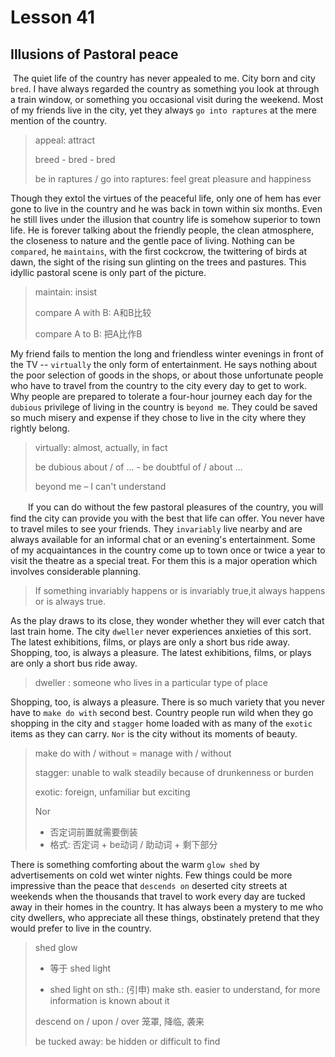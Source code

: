# Lesson 41

## Illusions of Pastoral peace

​	The quiet life of the country has never appealed to me. City born and city `bred`. I have always regarded the country as something you look at through a train window, or something you occasional visit during the weekend. Most of my friends live in the city, yet they always `go into raptures` at the mere mention of the country. 

> appeal: attract
>
> breed - bred - bred
>
> be in raptures / go into raptures: feel great pleasure and happiness

Though they extol the virtues of the peaceful life, only one of hem has ever gone to live in the country and he was back in town within six months. Even he still lives under the illusion that country life is somehow superior to town life. He is forever talking about the friendly people, the clean atmosphere, the closeness to nature and the gentle pace of living. Nothing can be `compared`, he `maintains`, with the first cockcrow, the twittering of birds at dawn, the sight of the rising sun glinting on the trees and pastures. This idyllic pastoral scene is only part of the picture. 

> maintain: insist
>
> compare A with B: A和B比较
>
> compare A to B: 把A比作B 

My friend fails to mention the long and friendless winter evenings in front of the TV -- `virtually` the only form of entertainment. He says nothing about the poor selection of goods in the shops, or about those unfortunate people who have to travel from the country to the city every day to get to work. Why people are prepared to tolerate a four-hour journey each day for the `dubious` privilege of living in the country is `beyond me`. They could be saved so much misery and expense if they chose to live in the city where they rightly belong.

> virtually: almost, actually, in fact
>
> be dubious about / of ... - be doubtful of / about …
>
> beyond me – I can't understand

　　If you can do without the few pastoral pleasures of the country, you will find the city can provide you with the best that life can offer. You never have to travel miles to see your friends. They `invariably` live nearby and are always available for an informal chat or an evening's entertainment. Some of my acquaintances in the country come up to town once or twice a year to visit the theatre as a special treat. For them this is a major operation which involves considerable planning. 

> If something invariably happens or is invariably true,it always happens or is always true.

As the play draws to its close, they wonder whether they will ever catch that last train home. The city `dweller` never experiences anxieties of this sort. The latest exhibitions, films, or plays are only a short bus ride away. Shopping, too, is always a pleasure. The latest exhibitions, films, or plays are only a short bus ride away. 

> dweller : someone who lives in a particular type of place

Shopping, too, is always a pleasure. There is so much variety that you never have to `make do with` second best. Country people run wild when they go shopping in the city and `stagger` home loaded with as many of the `exotic` items as they can carry. `Nor` is the city without its moments of beauty. 

> make do with / without = manage with / without
>
> stagger: unable to walk steadily because of drunkenness or burden
>
> exotic: foreign, unfamiliar but exciting 
>
> Nor
>
> * 否定词前置就需要倒装
> * 格式: 否定词 + be动词 / 助动词 + 剩下部分

There is something comforting about the warm `glow shed` by advertisements on cold wet winter nights. Few things could be more impressive than the peace that `descends on` deserted city streets at weekends when the thousands that travel to work every day are tucked away in their homes in the country. It has always been a mystery to me who city dwellers, who appreciate all these things, obstinately pretend that they would prefer to live in the country.

> shed glow
>
> * 等于 shed light
>
> * shed light on sth.: (引申) make sth. easier to understand, for more information is known about it
>
> descend on / upon / over 笼罩, 降临, 袭来
>
> be tucked away: be hidden or difficult to find